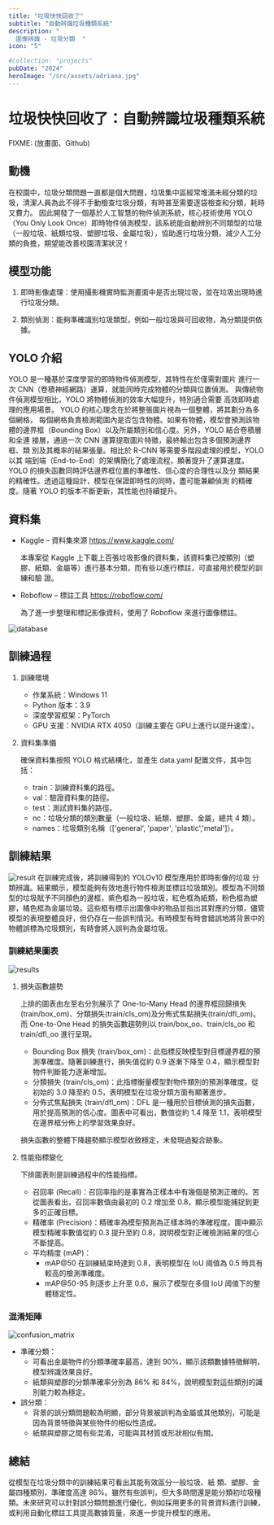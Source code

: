 ```yaml
---
title: "垃圾快快回收了"
subtitle: "自動辨識垃圾種類系統"
description: "
  圖像辨識 - 垃圾分類  "
icon: "5"

#collection: "projects"
pubDate: "2024"
heroImage: "/src/assets/adriana.jpg"
---
```


# 垃圾快快回收了：自動辨識垃圾種類系統
FIXME: (放畫面、Github)
##  動機
在校園中，垃圾分類問題一直都是個大問題，垃圾集中區經常堆滿未經分類的垃圾，清潔人員為此不得不手動檢查垃圾分類，有時甚至需要逐袋檢查和分類，耗時又費力。
因此開發了一個基於人工智慧的物件偵測系統，核心技術使用 YOLO（You Only Look Once）即時物件偵測模型，該系統能自動辨別不同類型的垃圾（一般垃圾、紙類垃圾、塑膠垃圾、金屬垃圾），協助進行垃圾分類，減少人工分類的負擔，期望能改善校園清潔狀況！

## 模型功能
1. 即時影像處理：使用攝影機實時監測畫面中是否出現垃圾，並在垃圾出現時進行垃圾分類。

2. 類別偵測：能夠準確識別垃圾類型，例如一般垃圾與可回收物，為分類提供依據。

## YOLO 介紹
YOLO 是一種基於深度學習的即時物件偵測模型，其特性在於僅需對圖片
進行一次 CNN（卷積神經網路）運算，就能同時完成物體的分類與位置偵測。
與傳統物件偵測模型相比，YOLO 將物體偵測的效率大幅提升，特別適合需要
高效即時處理的應用場景。 
YOLO 的核心理念在於將整張圖片視為一個整體，將其劃分為多個網格，
每個網格負責檢測範圍內是否包含物體。如果有物體，模型會預測該物體的邊界框（Bounding Box）以及所屬類別和信心度。另外，YOLO 結合卷積層和全連
接層，通過一次 CNN 運算提取圖片特徵，最終輸出包含多個預測邊界框、類
別及其概率的結果張量。相比於 R-CNN 等需要多階段處理的模型，YOLO 以其
端到端（End-to-End）的架構簡化了處理流程，顯著提升了運算速度。 
YOLO 的損失函數同時評估邊界框位置的準確性、信心度的合理性以及分
類結果的精確性。透過這種設計，模型在保證即時性的同時，盡可能兼顧偵測
的精確度。隨著 YOLO 的版本不斷更新，其性能也持續提升。

## 資料集 
- Kaggle  – 資料集來源 https://www.kaggle.com/
    
    本專案從 Kaggle 上下載上百張垃圾影像的資料集，該資料集已按類別（塑膠、紙類、金屬等）進行基本分類，而有些以進行標註，可直接用於模型的訓練和驗
證。 
- Roboflow  – 標註工具  https://roboflow.com/

    為了進一步整理和標記影像資料，使用了 Roboflow 來進行圖像標註。
<Image src="/projects/database.png" alt="database" class="m-0 w-4/5 h-auto" />

## 訓練過程
1.  訓練環境 
    - 作業系統：Windows 11 
    - Python 版本：3.9 
    - 深度學習框架：PyTorch 
    - GPU 支援：NVIDIA RTX 4050（訓練主要在 GPU上進行以提升速度）。
2. 資料集準備 

    確保資料集按照 YOLO 格式結構化，並產生 data.yaml 配置文件，其中包括： 
    - train：訓練資料集的路徑。 
    - val：驗證資料集的路徑。 
    - test：測試資料集的路徑。 
    - nc：垃圾分類的類別數量（一般垃圾、紙類、塑膠、金屬，總共 4 類）。 
    - names：垃圾類別名稱（['general', 'paper', 'plastic','metal']）。 

## 訓練結果
<Image src="/projects/result.jpg" alt="result" class="m-0 w-5/5 h-auto" />
在訓練完成後，將訓練得到的 YOLOv10 模型應用於即時影像的垃圾
分類辨識。結果顯示，模型能夠有效地進行物件檢測並標註垃圾類別。模型為不同類型的垃圾賦予不同顏色的邊框，紫色框為一般垃圾，紅色框為紙類，粉色框為塑膠，橘色框為金屬垃圾。這些框有標示出圖像中的物品並指出其對應的分類，儘管模型的表現整體良好，但仍存在一些誤判情況。有時模型有時會錯誤地將背景中的物體誤標為垃圾類別，有時會將人誤判為金屬垃圾。 

### 訓練結果圖表
<Image src="/projects/results.png" alt="results" class="m-0 w-5/5 h-auto" />

1. 損失函數趨勢
    
    上排的圖表由左至右分別展示了 One-to-Many Head 的邊界框回歸損失(train/box_om)、分類損失(train/cls_om)及分佈式焦點損失(train/dfl_om)。而 One-to-One Head 的損失函數趨勢則以 train/box_oo、train/cls_oo 和 train/dfl_oo 進行呈現。
    -  Bounding Box 損失 (train/box_om)：此指標反映模型對目標邊界框的預測準確度。隨著訓練進行，損失值從約 0.9 逐漸下降至 0.4，顯示模型對物件判斷能力逐漸增加。 
    - 分類損失 (train/cls_om)：此指標衡量模型對物件類別的預測準確度。從初始的 3.0 降至約 0.5，表明模型在垃圾分類方面有顯著進步。 
    - 分佈式焦點損失 (train/dfl_om)：DFL 是一種用於目標偵測的損失函數，用於提高預測的信心度。圖表中可看出，數值從約 1.4 降至 1.1，表明模型在邊界框分佈上的學習效果良好。

    損失函數的整體下降趨勢顯示模型收斂穩定，未發現過擬合跡象。

2. 性能指標變化 

    下排圖表則是訓練過程中的性能指標。 
    - 召回率 (Recall)：召回率指的是事實為正樣本中有幾個是預測正確的。苦從圖表看出，召回率數值由最初的 0.2 增加至 0.8，顯示模型能捕捉到更多的正確目標。 
    - 精確率 (Precision)：精確率為模型預測為正樣本時的準確程度。圖中顯示模型精確率數值從約 0.3 提升至約 0.8，說明模型對正確檢測結果的信心不斷提高。 
    - 平均精度 (mAP)： 
        - mAP@50 在訓練結束時達到 0.8，表明模型在 IoU 阈值為 0.5 時具有較高的檢測準確度。 
        - mAP@50-95 則逐步上升至 0.6，展示了模型在多個 IoU 阈值下的整體穩定性。 

### 混淆矩陣 
<Image src="/projects/confusion_matrix.png" alt="confusion_matrix" class="m-0 w-5/5 h-auto" />

- 準確分類： 
    - 可看出金屬物件的分類準確率最高，達到 90%，顯示該類數據特徵鮮明，模型辨識效果良好。 
    - 紙類與塑膠的分類準確率分別為 86% 和 84%，說明模型對這些類別的識別能力較為穩定。 
- 誤分類： 
    - 背景的誤分類問題較為明顯，部分背景被誤判為金屬或其他類別，可能是因為背景特徵與某些物件的相似性造成。 
    - 紙類與塑膠之間有些混淆，可能與其材質或形狀相似有關。

## 總結 
從模型在垃圾分類中的訓練結果可看出其能有效區分一般垃圾、紙
類、塑膠、金屬四種類別，準確度高達 86%。雖然有些誤判，但大多時間還是能分類初垃圾種類。未來研究可以針對誤分類問題進行優化，例如採用更多的背景資料進行訓練，或利用自動化標註工具提高數據質量，來進一步提升模型的應用。
